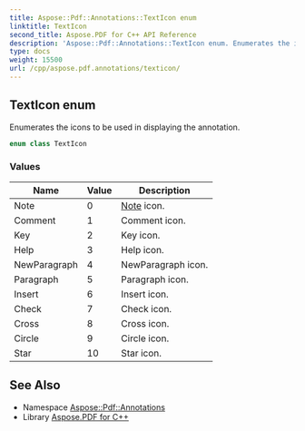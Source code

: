 ```yaml
---
title: Aspose::Pdf::Annotations::TextIcon enum
linktitle: TextIcon
second_title: Aspose.PDF for C++ API Reference
description: 'Aspose::Pdf::Annotations::TextIcon enum. Enumerates the icons to be used in displaying the annotation in C++.'
type: docs
weight: 15500
url: /cpp/aspose.pdf.annotations/texticon/
---
```

## TextIcon enum


Enumerates the icons to be used in displaying the annotation.

```cpp
enum class TextIcon
```

### Values

| Name | Value | Description |
| --- | --- | --- |
| Note | 0 | [Note](../../aspose.pdf/note/) icon. |
| Comment | 1 | Comment icon. |
| Key | 2 | Key icon. |
| Help | 3 | Help icon. |
| NewParagraph | 4 | NewParagraph icon. |
| Paragraph | 5 | Paragraph icon. |
| Insert | 6 | Insert icon. |
| Check | 7 | Check icon. |
| Cross | 8 | Cross icon. |
| Circle | 9 | Circle icon. |
| Star | 10 | Star icon. |

## See Also

* Namespace [Aspose::Pdf::Annotations](../)
* Library [Aspose.PDF for C++](../../)

